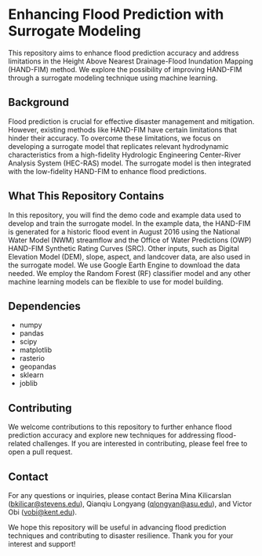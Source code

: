 # Enhancing Flood Prediction with Surrogate Modeling

This repository aims to enhance flood prediction accuracy and address limitations in the Height Above Nearest Drainage-Flood Inundation Mapping (HAND-FIM) method. We explore the possibility of improving HAND-FIM through a surrogate modeling technique using machine learning.

## Background
Flood prediction is crucial for effective disaster management and mitigation. However, existing methods like HAND-FIM have certain limitations that hinder their accuracy. To overcome these limitations, we focus on developing a surrogate model that replicates relevant hydrodynamic characteristics from a high-fidelity Hydrologic Engineering Center-River Analysis System (HEC-RAS) model. The surrogate model is then integrated with the low-fidelity HAND-FIM to enhance flood predictions.

## What This Repository Contains
In this repository, you will find the demo code and example data used to develop and train the surrogate model. In the example data, the HAND-FIM is generated for a historic flood event in August 2016 using the National Water Model (NWM) streamflow and the Office of Water Predictions (OWP) HAND-FIM Synthetic Rating Curves (SRC). Other inputs, such as Digital Elevation Model (DEM), slope, aspect, and landcover data, are also used in the surrogate model. We use Google Earth Engine to download the data needed. We employ the Random Forest (RF) classifier model and any other machine learning models can be flexible to use for model building.

## Dependencies
- numpy
- pandas
- scipy
- matplotlib
- rasterio
- geopandas
- sklearn
- joblib

## Contributing
We welcome contributions to this repository to further enhance flood prediction accuracy and explore new techniques for addressing flood-related challenges. If you are interested in contributing, please feel free to open a pull request.

## Contact
For any questions or inquiries, please contact Berina Mina Kilicarslan (bkilicar@stevens.edu), Qianqiu Longyang (qlongyan@asu.edu), and Victor Obi (vobi@kent.edu).

We hope this repository will be useful in advancing flood prediction techniques and contributing to disaster resilience. Thank you for your interest and support!
